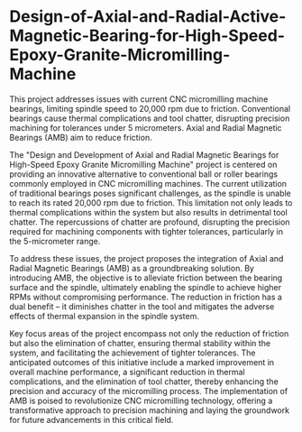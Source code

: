 # Design-of-Axial-and-Radial-Active-Magnetic-Bearing-for-High-Speed-Epoxy-Granite-Micromilling-Machine
This project addresses issues with current CNC micromilling machine bearings, limiting spindle speed to 20,000 rpm due to friction. Conventional bearings cause thermal complications and tool chatter, disrupting precision machining for tolerances under 5 micrometers. Axial and Radial Magnetic Bearings (AMB) aim to reduce friction.

The "Design and Development of Axial and Radial Magnetic Bearings for High-Speed Epoxy Granite Micromilling Machine" project is centered on providing an innovative alternative to conventional ball or roller bearings commonly employed in CNC micromilling machines. The current utilization of traditional bearings poses significant challenges, as the spindle is unable to reach its rated 20,000 rpm due to friction. This limitation not only leads to thermal complications within the system but also results in detrimental tool chatter. The repercussions of chatter are profound, disrupting the precision required for machining components with tighter tolerances, particularly in the 5-micrometer range.

To address these issues, the project proposes the integration of Axial and Radial Magnetic Bearings (AMB) as a groundbreaking solution. By introducing AMB, the objective is to alleviate friction between the bearing surface and the spindle, ultimately enabling the spindle to achieve higher RPMs without compromising performance. The reduction in friction has a dual benefit – it diminishes chatter in the tool and mitigates the adverse effects of thermal expansion in the spindle system.

Key focus areas of the project encompass not only the reduction of friction but also the elimination of chatter, ensuring thermal stability within the system, and facilitating the achievement of tighter tolerances. The anticipated outcomes of this initiative include a marked improvement in overall machine performance, a significant reduction in thermal complications, and the elimination of tool chatter, thereby enhancing the precision and accuracy of the micromilling process. The implementation of AMB is poised to revolutionize CNC micromilling technology, offering a transformative approach to precision machining and laying the groundwork for future advancements in this critical field.
